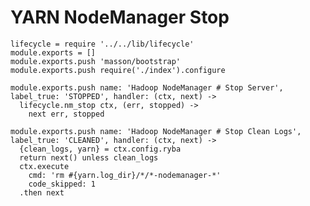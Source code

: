 
# YARN NodeManager Stop

    lifecycle = require '../../lib/lifecycle'
    module.exports = []
    module.exports.push 'masson/bootstrap'
    module.exports.push require('./index').configure

    module.exports.push name: 'Hadoop NodeManager # Stop Server', label_true: 'STOPPED', handler: (ctx, next) ->
      lifecycle.nm_stop ctx, (err, stopped) ->
        next err, stopped

    module.exports.push name: 'Hadoop NodeManager # Stop Clean Logs', label_true: 'CLEANED', handler: (ctx, next) ->
      {clean_logs, yarn} = ctx.config.ryba
      return next() unless clean_logs
      ctx.execute
        cmd: 'rm #{yarn.log_dir}/*/*-nodemanager-*'
        code_skipped: 1
      .then next
